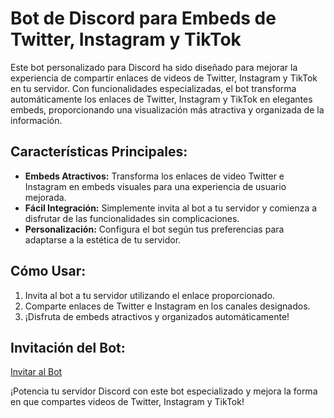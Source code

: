 # Bot de Discord para Embeds de Twitter, Instagram y TikTok

Este bot personalizado para Discord ha sido diseñado para mejorar la experiencia de compartir enlaces de videos de Twitter, Instagram y TikTok en tu servidor. Con funcionalidades especializadas, el bot transforma automáticamente los enlaces de Twitter, Instagram y TikTok en elegantes embeds, proporcionando una visualización más atractiva y organizada de la información.

## Características Principales:
- **Embeds Atractivos:** Transforma los enlaces de video Twitter e Instagram en embeds visuales para una experiencia de usuario mejorada.
- **Fácil Integración:** Simplemente invita al bot a tu servidor y comienza a disfrutar de las funcionalidades sin complicaciones.
- **Personalización:** Configura el bot según tus preferencias para adaptarse a la estética de tu servidor.

## Cómo Usar:
1. Invita al bot a tu servidor utilizando el enlace proporcionado.
2. Comparte enlaces de Twitter e Instagram en los canales designados.
3. ¡Disfruta de embeds atractivos y organizados automáticamente!

## Invitación del Bot:
[Invitar al Bot](https://discord.com/oauth2/authorize?client_id=1209931967265509378&permissions=60416&scope=applications.commands+bot)  <!-- Reemplaza con el enlace de invitación real -->

¡Potencia tu servidor Discord con este bot especializado y mejora la forma en que compartes videos de Twitter, Instagram y TikTok!
